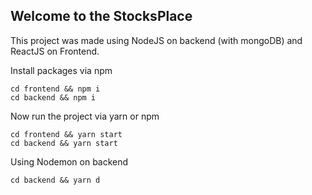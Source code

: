 ## Welcome to the StocksPlace

This project was made using NodeJS on backend (with mongoDB) and ReactJS on Frontend.

Install packages via npm

    cd frontend && npm i
    cd backend && npm i

Now run the project via yarn or npm

    cd frontend && yarn start
    cd backend && yarn start
 
Using Nodemon on backend

    cd backend && yarn d
